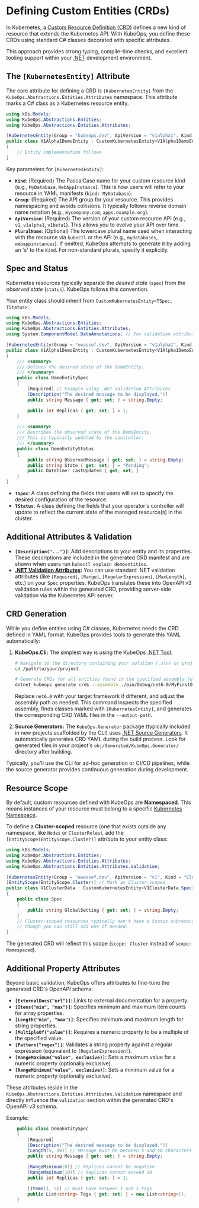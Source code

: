 # Defining Custom Entities (CRDs)

In Kubernetes, a [Custom Resource Definition (CRD)](https://kubernetes.io/docs/tasks/extend-kubernetes/custom-resources/custom-resource-definitions/) defines a new kind of resource that extends the Kubernetes API. With KubeOps, you define these CRDs using standard C# classes decorated with specific attributes.

This approach provides strong typing, compile-time checks, and excellent tooling support within your [.NET](https://dotnet.microsoft.com/) development environment.

## The `[KubernetesEntity]` Attribute

The core attribute for defining a CRD is `[KubernetesEntity]` from the `KubeOps.Abstractions.Entities.Attributes` namespace. This attribute marks a C# class as a Kubernetes resource entity.

```csharp
using k8s.Models;
using KubeOps.Abstractions.Entities;
using KubeOps.Abstractions.Entities.Attributes;

[KubernetesEntity(Group = "kubeops.dev", ApiVersion = "v1alpha1", Kind = "DemoEntity", PluralName = "demoentities")]
public class V1Alpha1DemoEntity : CustomKubernetesEntity<V1Alpha1DemoEntity.DemoEntitySpec, V1Alpha1DemoEntity.DemoEntityStatus>
{
    // Entity implementation follows
}
```

Key parameters for `[KubernetesEntity]`: 

*   **`Kind`**: (Required) The PascalCase name for your custom resource kind (e.g., `MyDatabase`, `WebAppInstance`). This is how users will refer to your resource in YAML manifests (`kind: MyDatabase`).
*   **`Group`**: (Required) The API group for your resource. This provides namespacing and avoids collisions. It typically follows reverse domain name notation (e.g., `mycompany.com`, `apps.example.org`).
*   **`ApiVersion`**: (Required) The version of your custom resource API (e.g., `v1`, `v1alpha1`, `v1beta1`). This allows you to evolve your API over time.
*   **`PluralName`**: (Optional) The lowercase plural name used when interacting with the resource via `kubectl` or the API (e.g., `mydatabases`, `webappinstances`). If omitted, KubeOps attempts to generate it by adding an 's' to the `Kind`. For non-standard plurals, specify it explicitly.

## Spec and Status

Kubernetes resources typically separate the *desired state* (`spec`) from the *observed state* (`status`). KubeOps follows this convention.

Your entity class should inherit from `CustomKubernetesEntity<TSpec, TStatus>`:

```csharp
using k8s.Models;
using KubeOps.Abstractions.Entities;
using KubeOps.Abstractions.Entities.Attributes;
using System.ComponentModel.DataAnnotations; // For validation attributes

[KubernetesEntity(Group = "ewassef.dev", ApiVersion = "v1alpha1", Kind = "DemoEntity", PluralName = "demoentities")]
public class V1Alpha1DemoEntity : CustomKubernetesEntity<V1Alpha1DemoEntity.DemoEntitySpec, V1Alpha1DemoEntity.DemoEntityStatus>
{
    /// <summary>
    /// Defines the desired state of the DemoEntity.
    /// </summary>
    public class DemoEntitySpec
    {
        [Required] // Example using .NET Validation Attributes
        [Description("The desired message to be displayed.")]
        public string Message { get; set; } = string.Empty;

        public int Replicas { get; set; } = 1;
    }

    /// <summary>
    /// Describes the observed state of the DemoEntity.
    /// This is typically updated by the controller.
    /// </summary>
    public class DemoEntityStatus
    {
        public string ObservedMessage { get; set; } = string.Empty;
        public string State { get; set; } = "Pending";
        public DateTime? LastUpdated { get; set; }
    }
}
```

*   **`TSpec`**: A class defining the fields that users will set to specify the desired configuration of the resource.
*   **`TStatus`**: A class defining the fields that your operator's controller will update to reflect the current state of the managed resource(s) in the cluster.

## Additional Attributes & Validation

*   **`[Description("...")]`**: Add descriptions to your entity and its properties. These descriptions are included in the generated CRD manifest and are shown when users run `kubectl explain demoentities`.
*   **[.NET Validation Attributes](https://learn.microsoft.com/en-us/dotnet/api/system.componentmodel.dataannotations):** You can use standard .NET validation attributes (like `[Required]`, `[Range]`, `[RegularExpression]`, `[MaxLength]`, etc.) on your `Spec` properties. KubeOps translates these into OpenAPI v3 validation rules within the generated CRD, providing server-side validation via the Kubernetes API server.

## CRD Generation

While you define entities using C# classes, Kubernetes needs the CRD defined in YAML format. KubeOps provides tools to generate this YAML automatically:

1.  **KubeOps.Cli:** The simplest way is using the KubeOps [.NET Tool](https://learn.microsoft.com/en-us/dotnet/core/tools/global-tools):
    ```bash
    # Navigate to the directory containing your solution (.sln) or project (.csproj) file
    cd /path/to/your/project

    # Generate CRDs for all entities found in the specified assembly (usually your Entities project)
    dotnet kubeops generate crds --assembly ./bin/Debug/net6.0/MyFirstOperator.Entities.dll --output-path ./deploy
    ```
    Replace `net6.0` with your target framework if different, and adjust the assembly path as needed. This command inspects the specified assembly, finds classes marked with `[KubernetesEntity]`, and generates the corresponding CRD YAML files in the `--output-path`.

2.  **Source Generators:** The `KubeOps.Generator` package (typically included in new projects scaffolded by the CLI) uses [.NET Source Generators](https://learn.microsoft.com/en-us/dotnet/csharp/roslyn-sdk/source-generators-overview). It automatically generates CRD YAML during the build process. Look for generated files in your project's `obj/Generated/KubeOps.Generator/` directory after building.

Typically, you'll use the CLI for ad-hoc generation or CI/CD pipelines, while the source generator provides continuous generation during development.

## Resource Scope

By default, custom resources defined with KubeOps are **Namespaced**. This means instances of your resource must belong to a specific [Kubernetes Namespace](https://kubernetes.io/docs/concepts/overview/working-with-objects/namespaces/).

To define a **Cluster-scoped** resource (one that exists outside any namespace, like `Nodes` or `ClusterRoles`), add the `[EntityScope(EntityScope.Cluster)]` attribute to your entity class:

```csharp
using k8s.Models;
using KubeOps.Abstractions.Entities;
using KubeOps.Abstractions.Entities.Attributes;
using KubeOps.Abstractions.Entities.Attributes.Validation;

[KubernetesEntity(Group = "ewassef.dev", ApiVersion = "v1", Kind = "ClusterData", PluralName = "clusterdata")]
[EntityScope(EntityScope.Cluster)] // Mark as Cluster-scoped
public class V1ClusterData : CustomKubernetesEntity<V1ClusterData.Spec>
{
    public class Spec
    {
        public string GlobalSetting { get; set; } = string.Empty;
    }
    // Cluster-scoped resources typically don't have a Status subresource defined in the same way,
    // though you can still add one if needed.
}
```

The generated CRD will reflect this scope (`scope: Cluster` instead of `scope: Namespaced`).

## Additional Property Attributes

Beyond basic validation, KubeOps offers attributes to fine-tune the generated CRD's OpenAPI schema:

*   **`[ExternalDocs("url")]`**: Links to external documentation for a property.
*   **`[Items("min", "max")]`**: Specifies minimum and maximum item counts for array properties.
*   **`[Length("min", "max")]`**: Specifies minimum and maximum length for string properties.
*   **`[MultipleOf("value")]`**: Requires a numeric property to be a multiple of the specified value.
*   **`[Pattern("regex")]`**: Validates a string property against a regular expression (equivalent to `[RegularExpression]`).
*   **`[RangeMaximum("value", exclusive)]`**: Sets a maximum value for a numeric property (optionally exclusive).
*   **`[RangeMinimum("value", exclusive)]`**: Sets a minimum value for a numeric property (optionally exclusive).

These attributes reside in the `KubeOps.Abstractions.Entities.Attributes.Validation` namespace and directly influence the `validation` section within the generated CRD's OpenAPI v3 schema.

Example:

```csharp
    public class DemoEntitySpec
    {
        [Required]
        [Description("The desired message to be displayed.")]
        [Length(5, 50)] // Message must be between 5 and 50 characters
        public string Message { get; set; } = string.Empty;

        [RangeMinimum(0)] // Replicas cannot be negative
        [RangeMaximum(10)] // Replicas cannot exceed 10
        public int Replicas { get; set; } = 1;

        [Items(1, 5)] // Must have between 1 and 5 tags
        public List<string> Tags { get; set; } = new List<string>();
    }
